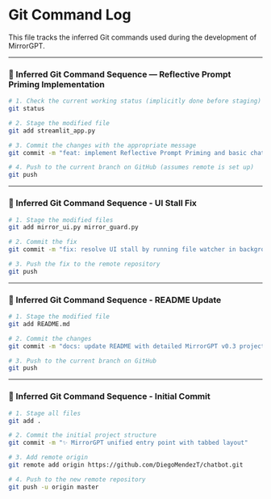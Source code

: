 # Git Command Log

This file tracks the inferred Git commands used during the development of MirrorGPT.

---

### 🧩 Inferred Git Command Sequence — Reflective Prompt Priming Implementation

```bash
# 1. Check the current working status (implicitly done before staging)
git status

# 2. Stage the modified file
git add streamlit_app.py

# 3. Commit the changes with the appropriate message
git commit -m "feat: implement Reflective Prompt Priming and basic chat echo"

# 4. Push to the current branch on GitHub (assumes remote is set up)
git push
```
---
### 🧩 Inferred Git Command Sequence - UI Stall Fix
```bash
# 1. Stage the modified files
git add mirror_ui.py mirror_guard.py

# 2. Commit the fix
git commit -m "fix: resolve UI stall by running file watcher in background thread"

# 3. Push the fix to the remote repository
git push
```
---
### 🧩 Inferred Git Command Sequence - README Update
```bash
# 1. Stage the modified file
git add README.md

# 2. Commit the changes
git commit -m "docs: update README with detailed MirrorGPT v0.3 project info"

# 3. Push to the current branch on GitHub
git push
```
---
### 🧩 Inferred Git Command Sequence - Initial Commit
```bash
# 1. Stage all files
git add .

# 2. Commit the initial project structure
git commit -m "✨ MirrorGPT unified entry point with tabbed layout"

# 3. Add remote origin
git remote add origin https://github.com/DiegoMendezT/chatbot.git

# 4. Push to the new remote repository
git push -u origin master
```
